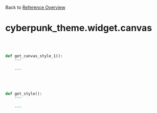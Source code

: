 
Back to [Reference Overview](https://github.com/pyrustic/cyberpunk-theme/blob/master/docs/reference/README.md)

# cyberpunk\_theme.widget.canvas



<br>


```python

def get_canvas_style_1():
    """
    
    """

```

<br>

```python

def get_style():
    """
    
    """

```

